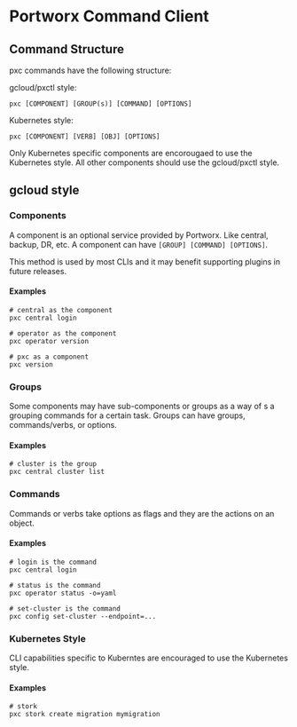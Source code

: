 # Portworx Command Client

## Command Structure

pxc commands have the following structure:

gcloud/pxctl style:

```
pxc [COMPONENT] [GROUP(s)] [COMMAND] [OPTIONS]
```

Kubernetes style:

```
pxc [COMPONENT] [VERB] [OBJ] [OPTIONS]
```

Only Kubernetes specific components are encorougaed to use the Kubernetes style.
All other components should use the gcloud/pxctl style.

## gcloud style

### Components

A component is an optional service provided by Portworx. Like central,
backup, DR, etc. A component can have `[GROUP] [COMMAND] [OPTIONS]`.

This method is used by most CLIs and it may benefit supporting plugins
in future releases.

#### Examples

```
# central as the component
pxc central login

# operator as the component
pxc operator version

# pxc as a component
pxc version
```

### Groups

Some components may have sub-components or groups as a way of s a grouping
commands for a certain task. Groups can have groups, commands/verbs, or options.

#### Examples

```
# cluster is the group
pxc central cluster list
```

### Commands

Commands or verbs take options as flags and they are the actions on an object.

#### Examples

```
# login is the command
pxc central login

# status is the command
pxc operator status -o=yaml

# set-cluster is the command
pxc config set-cluster --endpoint=...
```

### Kubernetes Style

CLI capabilities specific to Kuberntes are encouraged to use the Kubernetes
style.

#### Examples

```
# stork
pxc stork create migration mymigration
```

